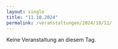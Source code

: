 ```yaml
---
layout: single
title: "11.10.2024"
permalink: /veranstaltungen/2024/10/11/
---
```


Keine Veranstaltung an diesem Tag.
